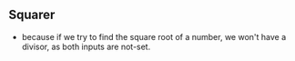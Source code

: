 ## Squarer

- because if we try to find the square root of a number, we won't have a divisor, as both inputs are not-set.
